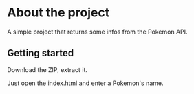 <h1>About the project</h1>
A simple project that returns some infos from the Pokemon API.

<h2>Getting started</h2>

Download the ZIP, extract it.

Just open the index.html and enter a Pokemon's name.
